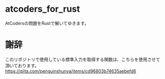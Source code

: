 # atcoders_for_rust
AtCodersの問題をRustで解いてゆきます。

# 謝辞
このリポジトリで使用している標準入力を取得する関数は、こちらを使用させて頂いております。
https://qiita.com/penguinshunya/items/cd96803b74635aebefd6
